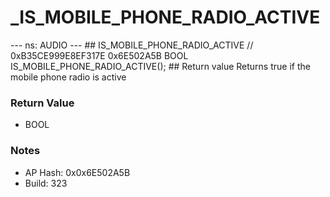 # _IS_MOBILE_PHONE_RADIO_ACTIVE

--- ns: AUDIO --- ## IS_MOBILE_PHONE_RADIO_ACTIVE  // 0xB35CE999E8EF317E 0x6E502A5B BOOL IS_MOBILE_PHONE_RADIO_ACTIVE();   ## Return value Returns true if the mobile phone radio is active

### Return Value
* BOOL

### Notes
* AP Hash: 0x0x6E502A5B
* Build: 323

